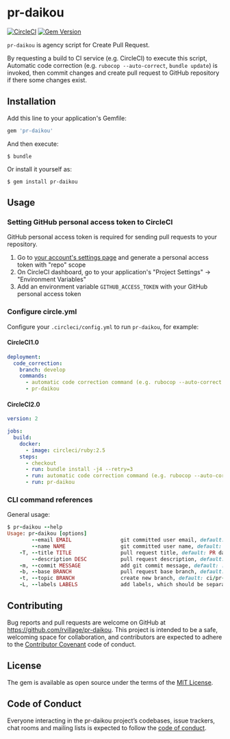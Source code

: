 # pr-daikou

[![CircleCI](https://circleci.com/gh/rvillage/pr-daikou/tree/master.svg?style=svg)](https://circleci.com/gh/rvillage/pr-daikou/tree/master)
[![Gem Version](https://badge.fury.io/rb/pr-daikou.svg)](https://badge.fury.io/rb/pr-daikou)

`pr-daikou` is agency script for Create Pull Request.

By requesting a build to CI service (e.g. CircleCI) to execute this script, Automatic code correction (e.g. `rubocop --auto-correct`, `bundle update`) is invoked, then commit changes and create pull request to GitHub repository if there some changes exist.

## Installation

Add this line to your application's Gemfile:

```ruby
gem 'pr-daikou'
```

And then execute:

```
$ bundle
```

Or install it yourself as:

```
$ gem install pr-daikou
```

## Usage

### Setting GitHub personal access token to CircleCI

GitHub personal access token is required for sending pull requests to your repository.

1. Go to [your account's settings page](https://github.com/settings/tokens) and generate a personal access token with "repo" scope
2. On CircleCI dashboard, go to your application's "Project Settings" -> "Environment Variables"
3. Add an environment variable `GITHUB_ACCESS_TOKEN` with your GitHub personal access token

### Configure circle.yml

Configure your `.circleci/config.yml` to run `pr-daikou`, for example:

#### CircleCI1.0

```yaml
deployment:
  code_correction:
    branch: develop
    commands:
      - automatic code correction command (e.g. rubocop --auto-correct || true)
      - pr-daikou
```

#### CircleCI2.0

```yaml
version: 2

jobs:
  build:
    docker:
      - image: circleci/ruby:2.5
    steps:
      - checkout
      - run: bundle install -j4 --retry=3
      - run: automatic code correction command (e.g. rubocop --auto-correct || true)
      - run: pr-daikou
```

### CLI command references

General usage:

```ruby
$ pr-daikou --help
Usage: pr-daikou [options]
        --email EMAIL                git committed user email, default: pr_daikou@example.com
        --name NAME                  git committed user name, default: pr_daikou
    -T, --title TITLE                pull request title, default: PR daikou [at Mon Jan 1 12:34:56 UTC 2017]
        --description DESC           pull request description, default: ""
    -m, --commit MESSAGE             add git commit message, default: :robot: PR daikou
    -b, --base BRANCH                pull request base branch, default: master
    -t, --topic BRANCH               create new branch, default: ci/pr-daikou_[20170101123456.000]
    -L, --labels LABELS              add labels, which should be separated with comma, default: ""
```

## Contributing

Bug reports and pull requests are welcome on GitHub at https://github.com/rvillage/pr-daikou. This project is intended to be a safe, welcoming space for collaboration, and contributors are expected to adhere to the [Contributor Covenant](http://contributor-covenant.org) code of conduct.

## License

The gem is available as open source under the terms of the [MIT License](https://opensource.org/licenses/MIT).

## Code of Conduct

Everyone interacting in the pr-daikou project’s codebases, issue trackers, chat rooms and mailing lists is expected to follow the [code of conduct](https://github.com/rvillage/pr-daikou/blob/master/CODE_OF_CONDUCT.md).
